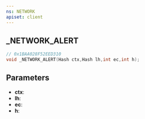 ```yaml
---
ns: NETWORK
apiset: client
---
```

## _NETWORK_ALERT

```c
// 0x1BAA028F52EED310
void _NETWORK_ALERT(Hash ctx,Hash lh,int ec,int h);
```


## Parameters
* **ctx**:
* **lh**:
* **ec**:
* **h**:




